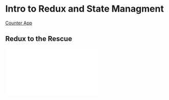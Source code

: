 # Intro to Redux and State Managment

[Counter App](https://react-redux-test138.herokuapp.com/)

## Redux to the Rescue
![Redux Learning Card](src/assets/pdf/redux-learning-card.pdf)
